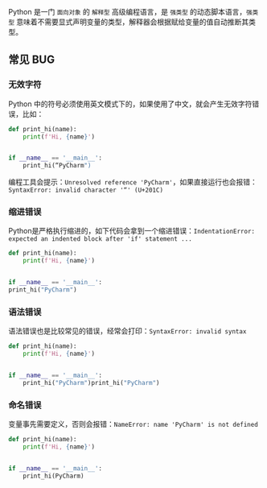 Python 是一门 `面向对象` 的 `解释型` 高级编程语言，是 `强类型` 的动态脚本语言，`强类型` 意味着不需要显式声明变量的类型，解释器会根据赋给变量的值自动推断其类型。

## 常见 BUG

### 无效字符

Python 中的符号必须使用英文模式下的，如果使用了中文，就会产生无效字符错误，比如：

```python
def print_hi(name):
    print(f'Hi, {name}')


if __name__ == '__main__':
    print_hi(“PyCharm")
```

编程工具会提示：`Unresolved reference 'PyCharm'`，如果直接运行也会报错：`SyntaxError: invalid character '“' (U+201C)`

### 缩进错误

Python是严格执行缩进的，如下代码会拿到一个缩进错误：`IndentationError: expected an indented block after 'if' statement ...`

```python
def print_hi(name):
    print(f'Hi, {name}')


if __name__ == '__main__':
print_hi("PyCharm")
```

### 语法错误

语法错误也是比较常见的错误，经常会打印：`SyntaxError: invalid syntax`

```python
def print_hi(name):
    print(f'Hi, {name}')


if __name__ == '__main__':
    print_hi("PyCharm")print_hi("PyCharm")
```

### 命名错误

变量事先需要定义，否则会报错：`NameError: name 'PyCharm' is not defined`

```python
def print_hi(name):
    print(f'Hi, {name}')


if __name__ == '__main__':
    print_hi(PyCharm)
```


